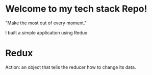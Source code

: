 # Welcome to my tech stack Repo!
"Make the most out of every moment."

I built a simple application using Redux

# Redux
Action: an object that tells the reducer how to change its data.
